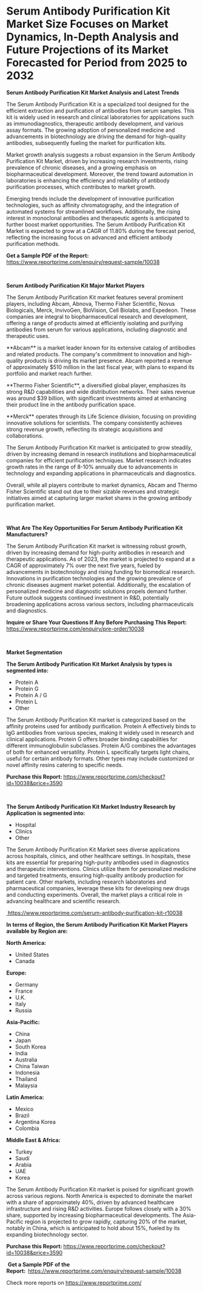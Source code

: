 <p><h1>Serum Antibody Purification Kit Market Size Focuses on Market Dynamics, In-Depth Analysis and Future Projections of its Market Forecasted for Period from 2025 to 2032</h1></p><p><strong>Serum Antibody Purification Kit Market Analysis and Latest Trends</strong></p>
<p><p>The Serum Antibody Purification Kit is a specialized tool designed for the efficient extraction and purification of antibodies from serum samples. This kit is widely used in research and clinical laboratories for applications such as immunodiagnostics, therapeutic antibody development, and various assay formats. The growing adoption of personalized medicine and advancements in biotechnology are driving the demand for high-quality antibodies, subsequently fueling the market for purification kits.</p><p>Market growth analysis suggests a robust expansion in the Serum Antibody Purification Kit Market, driven by increasing research investments, rising prevalence of chronic diseases, and a growing emphasis on biopharmaceutical development. Moreover, the trend toward automation in laboratories is enhancing the efficiency and reliability of antibody purification processes, which contributes to market growth.</p><p>Emerging trends include the development of innovative purification technologies, such as affinity chromatography, and the integration of automated systems for streamlined workflows. Additionally, the rising interest in monoclonal antibodies and therapeutic agents is anticipated to further boost market opportunities. The Serum Antibody Purification Kit Market is expected to grow at a CAGR of 11.80% during the forecast period, reflecting the increasing focus on advanced and efficient antibody purification methods.</p></p>
<p><strong>Get a Sample PDF of the Report:&nbsp;</strong> <a href="https://www.reportprime.com/enquiry/request-sample/10038?utm_campaign=3111&utm_medium=2&utm_source=Github&utm_content=ia&utm_term=20032025&utm_id=serum-antibody-purification-kit">https://www.reportprime.com/enquiry/request-sample/10038</a></p>
<p>&nbsp;</p>
<p><strong>Serum Antibody Purification Kit Major Market Players</strong></p>
<p><p>The Serum Antibody Purification Kit market features several prominent players, including Abcam, Abnova, Thermo Fisher Scientific, Novus Biologicals, Merck, InvivoGen, BioVision, Cell Biolabs, and Expedeon. These companies are integral to biopharmaceutical research and development, offering a range of products aimed at efficiently isolating and purifying antibodies from serum for various applications, including diagnostic and therapeutic uses.</p><p>**Abcam** is a market leader known for its extensive catalog of antibodies and related products. The company's commitment to innovation and high-quality products is driving its market presence. Abcam reported a revenue of approximately $510 million in the last fiscal year, with plans to expand its portfolio and market reach further.</p><p>**Thermo Fisher Scientific**, a diversified global player, emphasizes its strong R&D capabilities and wide distribution networks. Their sales revenue was around $39 billion, with significant investments aimed at enhancing their product line in the antibody purification space.</p><p>**Merck** operates through its Life Science division, focusing on providing innovative solutions for scientists. The company consistently achieves strong revenue growth, reflecting its strategic acquisitions and collaborations.</p><p>The Serum Antibody Purification Kit market is anticipated to grow steadily, driven by increasing demand in research institutions and biopharmaceutical companies for efficient purification techniques. Market research indicates growth rates in the range of 8-10% annually due to advancements in technology and expanding applications in pharmaceuticals and diagnostics.</p><p>Overall, while all players contribute to market dynamics, Abcam and Thermo Fisher Scientific stand out due to their sizable revenues and strategic initiatives aimed at capturing larger market shares in the growing antibody purification market.</p></p>
<p>&nbsp;</p>
<p><strong>What Are The Key Opportunities For Serum Antibody Purification Kit Manufacturers?</strong></p>
<p><p>The Serum Antibody Purification Kit market is witnessing robust growth, driven by increasing demand for high-purity antibodies in research and therapeutic applications. As of 2023, the market is projected to expand at a CAGR of approximately 7% over the next five years, fueled by advancements in biotechnology and rising funding for biomedical research. Innovations in purification technologies and the growing prevalence of chronic diseases augment market potential. Additionally, the escalation of personalized medicine and diagnostic solutions propels demand further. Future outlook suggests continued investment in R&D, potentially broadening applications across various sectors, including pharmaceuticals and diagnostics.</p></p>
<p><strong>Inquire or Share Your Questions If Any Before Purchasing This Report:</strong> <a href="https://www.reportprime.com/enquiry/pre-order/10038?utm_campaign=3111&utm_medium=2&utm_source=Github&utm_content=ia&utm_term=20032025&utm_id=serum-antibody-purification-kit">https://www.reportprime.com/enquiry/pre-order/10038</a></p>
<p>&nbsp;</p>
<p><strong>Market Segmentation</strong></p>
<p><strong>The Serum Antibody Purification Kit Market Analysis by types is segmented into:</strong></p>
<p><ul><li>Protein A</li><li>Protein G</li><li>Protein A / G</li><li>Protein L</li><li>Other</li></ul></p>
<p><p>The Serum Antibody Purification Kit market is categorized based on the affinity proteins used for antibody purification. Protein A effectively binds to IgG antibodies from various species, making it widely used in research and clinical applications. Protein G offers broader binding capabilities for different immunoglobulin subclasses. Protein A/G combines the advantages of both for enhanced versatility. Protein L specifically targets light chains, useful for certain antibody formats. Other types may include customized or novel affinity resins catering to specific needs.</p></p>
<p><strong>Purchase this Report:&nbsp;</strong><a href="https://www.reportprime.com/checkout?id=10038&price=3590&utm_campaign=3111&utm_medium=2&utm_source=Github&utm_content=ia&utm_term=20032025&utm_id=serum-antibody-purification-kit">https://www.reportprime.com/checkout?id=10038&price=3590</a></p>
<p>&nbsp;</p>
<p><strong>The Serum Antibody Purification Kit Market Industry Research by Application is segmented into:</strong></p>
<p><ul><li>Hospital</li><li>Clinics</li><li>Other</li></ul></p>
<p><p>The Serum Antibody Purification Kit Market sees diverse applications across hospitals, clinics, and other healthcare settings. In hospitals, these kits are essential for preparing high-purity antibodies used in diagnostics and therapeutic interventions. Clinics utilize them for personalized medicine and targeted treatments, ensuring high-quality antibody production for patient care. Other markets, including research laboratories and pharmaceutical companies, leverage these kits for developing new drugs and conducting experiments. Overall, the market plays a critical role in advancing healthcare and scientific research.</p></p>
<p><a href="https://www.reportprime.com/serum-antibody-purification-kit-r10038?utm_campaign=3111&utm_medium=2&utm_source=Github&utm_content=ia&utm_term=20032025&utm_id=serum-antibody-purification-kit">&nbsp;https://www.reportprime.com/serum-antibody-purification-kit-r10038</a></p>
<p><strong>In terms of Region, the Serum Antibody Purification Kit Market Players available by Region are:</strong></p>
<p>
    <p> <strong> North America: </strong>
        <ul>
            <li>United States</li>
            <li>Canada</li>
        </ul>
        </p> 
    <p> <strong> Europe: </strong>
        <ul>
            <li>Germany</li>
            <li>France</li>
            <li>U.K.</li>
            <li>Italy</li>
            <li>Russia</li>
        </ul>
        </p> 
    <p> <strong> Asia-Pacific: </strong>
        <ul>
            <li>China</li>
            <li>Japan</li>
            <li>South Korea</li>
            <li>India</li>
            <li>Australia</li>
            <li>China Taiwan</li>
            <li>Indonesia</li>
            <li>Thailand</li>
            <li>Malaysia</li>
        </ul>
        </p> 
    <p> <strong> Latin America: </strong>
        <ul>
            <li>Mexico</li>
            <li>Brazil</li>
            <li>Argentina Korea</li>
            <li>Colombia</li>
        </ul>
        </p> 
    <p> <strong> Middle East & Africa: </strong>
        <ul>
            <li>Turkey</li>
            <li>Saudi</li>
            <li>Arabia</li>
            <li>UAE</li>
            <li>Korea</li>
        </ul>
    </p>
    </p>
<p><p>The Serum Antibody Purification Kit market is poised for significant growth across various regions. North America is expected to dominate the market with a share of approximately 40%, driven by advanced healthcare infrastructure and rising R&D activities. Europe follows closely with a 30% share, supported by increasing biopharmaceutical developments. The Asia-Pacific region is projected to grow rapidly, capturing 20% of the market, notably in China, which is anticipated to hold about 15%, fueled by its expanding biotechnology sector.</p></p>
<p><strong>Purchase this Report: </strong><a href="https://www.reportprime.com/checkout?id=10038&price=3590&utm_campaign=3111&utm_medium=2&utm_source=Github&utm_content=ia&utm_term=20032025&utm_id=serum-antibody-purification-kit">https://www.reportprime.com/checkout?id=10038&price=3590</a></p>
<p>&nbsp;<strong>Get a Sample PDF of the Report:&nbsp;&nbsp;</strong><a href="https://www.reportprime.com/enquiry/request-sample/10038?utm_campaign=3111&utm_medium=2&utm_source=Github&utm_content=ia&utm_term=20032025&utm_id=serum-antibody-purification-kit">https://www.reportprime.com/enquiry/request-sample/10038</a></p>
<p><strong></strong></p>
<p>Check more reports on <a href="https://www.reportprime.com/?utm_campaign=3111&utm_medium=2&utm_source=Github&utm_content=ia&utm_term=20032025&utm_id=serum-antibody-purification-kit">https://www.reportprime.com/</a></p>